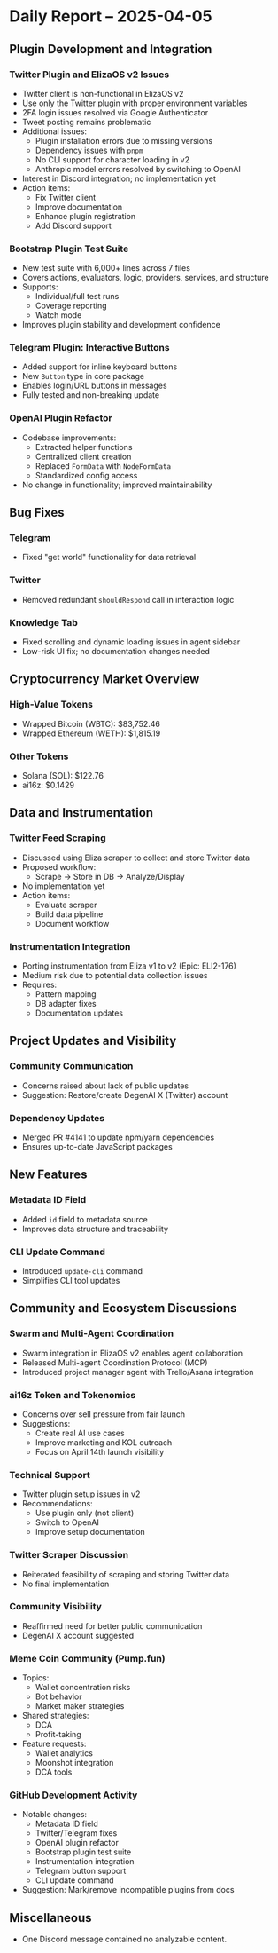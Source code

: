 # Daily Report – 2025-04-05

## Plugin Development and Integration

### Twitter Plugin and ElizaOS v2 Issues

- Twitter client is non-functional in ElizaOS v2
- Use only the Twitter plugin with proper environment variables
- 2FA login issues resolved via Google Authenticator
- Tweet posting remains problematic
- Additional issues:
  - Plugin installation errors due to missing versions
  - Dependency issues with `pnpm`
  - No CLI support for character loading in v2
  - Anthropic model errors resolved by switching to OpenAI
- Interest in Discord integration; no implementation yet
- Action items:
  - Fix Twitter client
  - Improve documentation
  - Enhance plugin registration
  - Add Discord support

### Bootstrap Plugin Test Suite

- New test suite with 6,000+ lines across 7 files
- Covers actions, evaluators, logic, providers, services, and structure
- Supports:
  - Individual/full test runs
  - Coverage reporting
  - Watch mode
- Improves plugin stability and development confidence

### Telegram Plugin: Interactive Buttons

- Added support for inline keyboard buttons
- New `Button` type in core package
- Enables login/URL buttons in messages
- Fully tested and non-breaking update

### OpenAI Plugin Refactor

- Codebase improvements:
  - Extracted helper functions
  - Centralized client creation
  - Replaced `FormData` with `NodeFormData`
  - Standardized config access
- No change in functionality; improved maintainability

## Bug Fixes

### Telegram

- Fixed "get world" functionality for data retrieval

### Twitter

- Removed redundant `shouldRespond` call in interaction logic

### Knowledge Tab

- Fixed scrolling and dynamic loading issues in agent sidebar
- Low-risk UI fix; no documentation changes needed

## Cryptocurrency Market Overview

### High-Value Tokens

- Wrapped Bitcoin (WBTC): $83,752.46
- Wrapped Ethereum (WETH): $1,815.19

### Other Tokens

- Solana (SOL): $122.76
- ai16z: $0.1429

## Data and Instrumentation

### Twitter Feed Scraping

- Discussed using Eliza scraper to collect and store Twitter data
- Proposed workflow:
  - Scrape → Store in DB → Analyze/Display
- No implementation yet
- Action items:
  - Evaluate scraper
  - Build data pipeline
  - Document workflow

### Instrumentation Integration

- Porting instrumentation from Eliza v1 to v2 (Epic: ELI2-176)
- Medium risk due to potential data collection issues
- Requires:
  - Pattern mapping
  - DB adapter fixes
  - Documentation updates

## Project Updates and Visibility

### Community Communication

- Concerns raised about lack of public updates
- Suggestion: Restore/create DegenAI X (Twitter) account

### Dependency Updates

- Merged PR #4141 to update npm/yarn dependencies
- Ensures up-to-date JavaScript packages

## New Features

### Metadata ID Field

- Added `id` field to metadata source
- Improves data structure and traceability

### CLI Update Command

- Introduced `update-cli` command
- Simplifies CLI tool updates

## Community and Ecosystem Discussions

### Swarm and Multi-Agent Coordination

- Swarm integration in ElizaOS v2 enables agent collaboration
- Released Multi-agent Coordination Protocol (MCP)
- Introduced project manager agent with Trello/Asana integration

### ai16z Token and Tokenomics

- Concerns over sell pressure from fair launch
- Suggestions:
  - Create real AI use cases
  - Improve marketing and KOL outreach
  - Focus on April 14th launch visibility

### Technical Support

- Twitter plugin setup issues in v2
- Recommendations:
  - Use plugin only (not client)
  - Switch to OpenAI
  - Improve setup documentation

### Twitter Scraper Discussion

- Reiterated feasibility of scraping and storing Twitter data
- No final implementation

### Community Visibility

- Reaffirmed need for better public communication
- DegenAI X account suggested

### Meme Coin Community (Pump.fun)

- Topics:
  - Wallet concentration risks
  - Bot behavior
  - Market maker strategies
- Shared strategies:
  - DCA
  - Profit-taking
- Feature requests:
  - Wallet analytics
  - Moonshot integration
  - DCA tools

### GitHub Development Activity

- Notable changes:
  - Metadata ID field
  - Twitter/Telegram fixes
  - OpenAI plugin refactor
  - Bootstrap plugin test suite
  - Instrumentation integration
  - Telegram button support
  - CLI update command
- Suggestion: Mark/remove incompatible plugins from docs

## Miscellaneous

- One Discord message contained no analyzable content.
